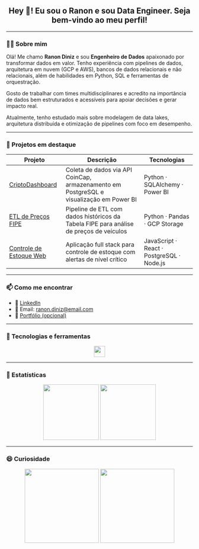 <h2 align="center">Hey 👋! Eu sou o Ranon e sou Data Engineer. Seja bem-vindo ao meu perfil!</h2>

---

### 🧑‍💻 Sobre mim

Olá! Me chamo **Ranon Diniz** e sou **Engenheiro de Dados** apaixonado por transformar dados em valor. Tenho experiência com pipelines de dados, arquitetura em nuvem (GCP e AWS), bancos de dados relacionais e não relacionais, além de habilidades em Python, SQL e ferramentas de orquestração.

Gosto de trabalhar com times multidisciplinares e acredito na importância de dados bem estruturados e acessíveis para apoiar decisões e gerar impacto real.

Atualmente, tenho estudado mais sobre modelagem de data lakes, arquitetura distribuída e otimização de pipelines com foco em desempenho.

---

### 🚀 Projetos em destaque

| Projeto | Descrição | Tecnologias |
|--------|------------|-------------|
| [CriptoDashboard](https://github.com/ranondiniz/cripto-dashboard) | Coleta de dados via API CoinCap, armazenamento em PostgreSQL e visualização em Power BI | Python · SQLAlchemy · Power BI |
| [ETL de Preços FIPE](https://github.com/ranondiniz/fipe-etl) | Pipeline de ETL com dados históricos da Tabela FIPE para análise de preços de veículos | Python · Pandas · GCP Storage |
| [Controle de Estoque Web](https://github.com/ranondiniz/estoque-app) | Aplicação full stack para controle de estoque com alertas de nível crítico | JavaScript · React · PostgreSQL · Node.js |

---

### 📫 Como me encontrar

- 💼 [LinkedIn](https://www.linkedin.com/in/ranondiniz/)
- 📧 Email: ranon.diniz@email.com
- 🔗 [Portfólio (opcional)](https://ranondiniz.dev)

---

### 🧰 Tecnologias e ferramentas

<div align="center">
  <img src="https://skillicons.dev/icons?i=py,java,html,css,js,react,mysql,postgres,gcp,aws,jenkins,docker,git,github,jest,figma" height="30" />
</div>

---

### 🎯 Estatísticas

<div align="center">
  <img src="https://github-readme-stats.vercel.app/api?username=ranondiniz&show_icons=true&theme=dracula&count_private=true&include_all_commits=true&hide_border=false" height="150" />
  <img src="https://github-readme-stats.vercel.app/api/top-langs?username=ranondiniz&layout=compact&langs_count=5&theme=dracula&hide_border=false" height="150" />
</div>

---

### 😄 Curiosidade

<div align="center">
  <img src="https://i.giphy.com/media/6xE1FNcorRInS/giphy.gif" width="200px" />
  <img src="https://i.giphy.com/media/MC6eSuC3yypCU/giphy.gif" width="200px" />
</div>

